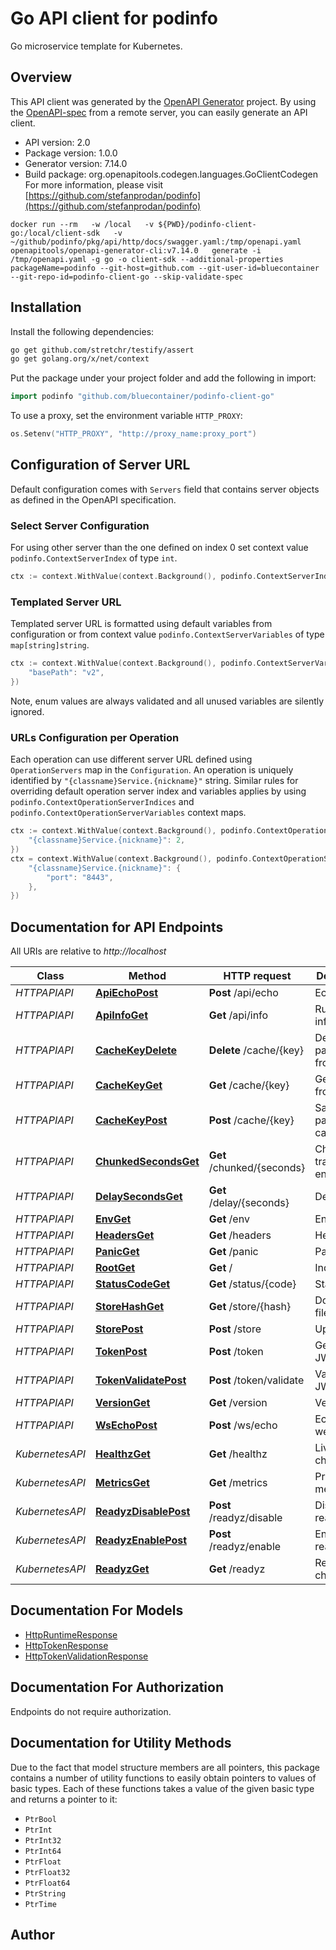 # Go API client for podinfo

Go microservice template for Kubernetes.

## Overview
This API client was generated by the [OpenAPI Generator](https://openapi-generator.tech) project.  By using the [OpenAPI-spec](https://www.openapis.org/) from a remote server, you can easily generate an API client.

- API version: 2.0
- Package version: 1.0.0
- Generator version: 7.14.0
- Build package: org.openapitools.codegen.languages.GoClientCodegen
For more information, please visit [https://github.com/stefanprodan/podinfo](https://github.com/stefanprodan/podinfo)

```
docker run --rm   -w /local   -v ${PWD}/podinfo-client-go:/local/client-sdk   -v ~/github/podinfo/pkg/api/http/docs/swagger.yaml:/tmp/openapi.yaml   openapitools/openapi-generator-cli:v7.14.0   generate -i /tmp/openapi.yaml -g go -o client-sdk --additional-properties packageName=podinfo --git-host=github.com --git-user-id=bluecontainer --git-repo-id=podinfo-client-go --skip-validate-spec
```

## Installation

Install the following dependencies:

```sh
go get github.com/stretchr/testify/assert
go get golang.org/x/net/context
```

Put the package under your project folder and add the following in import:

```go
import podinfo "github.com/bluecontainer/podinfo-client-go"
```

To use a proxy, set the environment variable `HTTP_PROXY`:

```go
os.Setenv("HTTP_PROXY", "http://proxy_name:proxy_port")
```

## Configuration of Server URL

Default configuration comes with `Servers` field that contains server objects as defined in the OpenAPI specification.

### Select Server Configuration

For using other server than the one defined on index 0 set context value `podinfo.ContextServerIndex` of type `int`.

```go
ctx := context.WithValue(context.Background(), podinfo.ContextServerIndex, 1)
```

### Templated Server URL

Templated server URL is formatted using default variables from configuration or from context value `podinfo.ContextServerVariables` of type `map[string]string`.

```go
ctx := context.WithValue(context.Background(), podinfo.ContextServerVariables, map[string]string{
	"basePath": "v2",
})
```

Note, enum values are always validated and all unused variables are silently ignored.

### URLs Configuration per Operation

Each operation can use different server URL defined using `OperationServers` map in the `Configuration`.
An operation is uniquely identified by `"{classname}Service.{nickname}"` string.
Similar rules for overriding default operation server index and variables applies by using `podinfo.ContextOperationServerIndices` and `podinfo.ContextOperationServerVariables` context maps.

```go
ctx := context.WithValue(context.Background(), podinfo.ContextOperationServerIndices, map[string]int{
	"{classname}Service.{nickname}": 2,
})
ctx = context.WithValue(context.Background(), podinfo.ContextOperationServerVariables, map[string]map[string]string{
	"{classname}Service.{nickname}": {
		"port": "8443",
	},
})
```

## Documentation for API Endpoints

All URIs are relative to *http://localhost*

Class | Method | HTTP request | Description
------------ | ------------- | ------------- | -------------
*HTTPAPIAPI* | [**ApiEchoPost**](docs/HTTPAPIAPI.md#apiechopost) | **Post** /api/echo | Echo
*HTTPAPIAPI* | [**ApiInfoGet**](docs/HTTPAPIAPI.md#apiinfoget) | **Get** /api/info | Runtime information
*HTTPAPIAPI* | [**CacheKeyDelete**](docs/HTTPAPIAPI.md#cachekeydelete) | **Delete** /cache/{key} | Delete payload from cache
*HTTPAPIAPI* | [**CacheKeyGet**](docs/HTTPAPIAPI.md#cachekeyget) | **Get** /cache/{key} | Get payload from cache
*HTTPAPIAPI* | [**CacheKeyPost**](docs/HTTPAPIAPI.md#cachekeypost) | **Post** /cache/{key} | Save payload in cache
*HTTPAPIAPI* | [**ChunkedSecondsGet**](docs/HTTPAPIAPI.md#chunkedsecondsget) | **Get** /chunked/{seconds} | Chunked transfer encoding
*HTTPAPIAPI* | [**DelaySecondsGet**](docs/HTTPAPIAPI.md#delaysecondsget) | **Get** /delay/{seconds} | Delay
*HTTPAPIAPI* | [**EnvGet**](docs/HTTPAPIAPI.md#envget) | **Get** /env | Environment
*HTTPAPIAPI* | [**HeadersGet**](docs/HTTPAPIAPI.md#headersget) | **Get** /headers | Headers
*HTTPAPIAPI* | [**PanicGet**](docs/HTTPAPIAPI.md#panicget) | **Get** /panic | Panic
*HTTPAPIAPI* | [**RootGet**](docs/HTTPAPIAPI.md#rootget) | **Get** / | Index
*HTTPAPIAPI* | [**StatusCodeGet**](docs/HTTPAPIAPI.md#statuscodeget) | **Get** /status/{code} | Status code
*HTTPAPIAPI* | [**StoreHashGet**](docs/HTTPAPIAPI.md#storehashget) | **Get** /store/{hash} | Download file
*HTTPAPIAPI* | [**StorePost**](docs/HTTPAPIAPI.md#storepost) | **Post** /store | Upload file
*HTTPAPIAPI* | [**TokenPost**](docs/HTTPAPIAPI.md#tokenpost) | **Post** /token | Generate JWT token
*HTTPAPIAPI* | [**TokenValidatePost**](docs/HTTPAPIAPI.md#tokenvalidatepost) | **Post** /token/validate | Validate JWT token
*HTTPAPIAPI* | [**VersionGet**](docs/HTTPAPIAPI.md#versionget) | **Get** /version | Version
*HTTPAPIAPI* | [**WsEchoPost**](docs/HTTPAPIAPI.md#wsechopost) | **Post** /ws/echo | Echo over websockets
*KubernetesAPI* | [**HealthzGet**](docs/KubernetesAPI.md#healthzget) | **Get** /healthz | Liveness check
*KubernetesAPI* | [**MetricsGet**](docs/KubernetesAPI.md#metricsget) | **Get** /metrics | Prometheus metrics
*KubernetesAPI* | [**ReadyzDisablePost**](docs/KubernetesAPI.md#readyzdisablepost) | **Post** /readyz/disable | Disable ready state
*KubernetesAPI* | [**ReadyzEnablePost**](docs/KubernetesAPI.md#readyzenablepost) | **Post** /readyz/enable | Enable ready state
*KubernetesAPI* | [**ReadyzGet**](docs/KubernetesAPI.md#readyzget) | **Get** /readyz | Readiness check


## Documentation For Models

 - [HttpRuntimeResponse](docs/HttpRuntimeResponse.md)
 - [HttpTokenResponse](docs/HttpTokenResponse.md)
 - [HttpTokenValidationResponse](docs/HttpTokenValidationResponse.md)


## Documentation For Authorization

Endpoints do not require authorization.


## Documentation for Utility Methods

Due to the fact that model structure members are all pointers, this package contains
a number of utility functions to easily obtain pointers to values of basic types.
Each of these functions takes a value of the given basic type and returns a pointer to it:

* `PtrBool`
* `PtrInt`
* `PtrInt32`
* `PtrInt64`
* `PtrFloat`
* `PtrFloat32`
* `PtrFloat64`
* `PtrString`
* `PtrTime`

## Author



